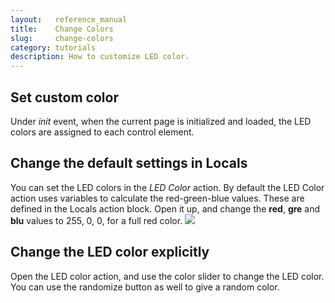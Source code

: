 ```yaml
---
layout:   reference_manual
title:    Change Colors
slug:     change-colors
category: tutorials
description: How to customize LED color.
---
```


## Set custom color

Under *init* event, when the current page is initialized and loaded, the LED colors are assigned to each control element.

## Change the default settings in Locals

You can set the LED colors in the *LED Color* action. 
By default the LED Color action uses variables to calculate the red-green-blue values.
These are defined in the Locals action block. Open it up, and change the **red**, **gre** and **blu** values to 255, 0, 0, for a full red color.
![](https://intech.studio/_cms/2021-07-13/change_color.gif)

## Change the LED color explicitly

Open the LED color action, and use the color slider to change the LED color. You can use the randomize button as well to give a random color.